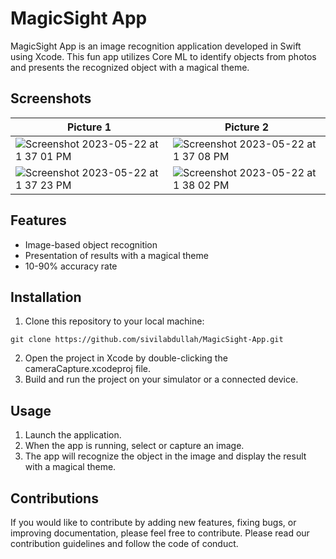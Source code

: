 # MagicSight App

MagicSight App is an image recognition application developed in Swift using Xcode. 
This fun app utilizes Core ML to identify objects from photos and presents the recognized object with a magical theme.

## Screenshots

| Picture 1       | Picture 2         |
|-----------------|-----------------|
| ![Screenshot 2023-05-22 at 1 37 01 PM](https://github.com/sivilabdullah/MagicSight-App/assets/57291537/a5254667-e900-47a6-9401-12b2dbbd3693) | ![Screenshot 2023-05-22 at 1 37 08 PM](https://github.com/sivilabdullah/MagicSight-App/assets/57291537/67302836-85f6-4b9e-b28a-a180b5bdab53)|
| ![Screenshot 2023-05-22 at 1 37 23 PM](https://github.com/sivilabdullah/MagicSight-App/assets/57291537/a0a084c7-f71a-487e-a8b2-ae942b8b95bf) | ![Screenshot 2023-05-22 at 1 38 02 PM](https://github.com/sivilabdullah/MagicSight-App/assets/57291537/2080f7aa-1c51-4d5b-bbec-152c7f70a36d) | 
## Features

- Image-based object recognition
- Presentation of results with a magical theme
- 10-90% accuracy rate

## Installation

1. Clone this repository to your local machine:

```shell
git clone https://github.com/sivilabdullah/MagicSight-App.git
```
2. Open the project in Xcode by double-clicking the cameraCapture.xcodeproj file.
3. Build and run the project on your simulator or a connected device.

## Usage

1. Launch the application.
2. When the app is running, select or capture an image.
3. The app will recognize the object in the image and display the result with a magical theme.

## Contributions

If you would like to contribute by adding new features, 
fixing bugs, or improving documentation, please feel free to contribute. Please read our contribution guidelines and follow the code of conduct.

